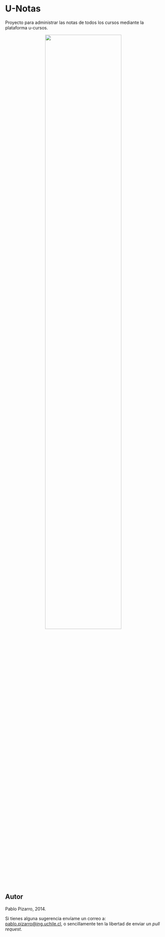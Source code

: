 # U-Notas
Proyecto para administrar las notas de todos los cursos mediante la plataforma u-cursos.

<p align="center">
<img src="https://res.ppizarror.com/images/u-notas/captura1.PNG" width="70%px">
</p>

## Autor

Pablo Pizarro, 2014.

Si tienes alguna sugerencia envíame un correo a: [pablo.pizarro@ing.uchile.cl](mailto:pablo.pizarro@ing.uchile.cl), o sencillamente ten la libertad de enviar un _pull request_.

